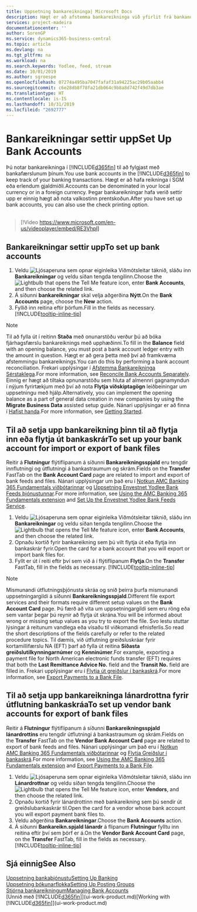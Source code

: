 ```yaml
---
title: Uppsetning bankareikninga| Microsoft Docs
description: Hægt er að afstemma bankareikninga við yfirlit frá bankanum.
services: project-madeira
documentationcenter: ''
author: SorenGP
ms.service: dynamics365-business-central
ms.topic: article
ms.devlang: na
ms.tgt_pltfrm: na
ms.workload: na
ms.search.keywords: Yodlee, feed, stream
ms.date: 10/01/2019
ms.author: sgroespe
ms.openlocfilehash: 07274a495ba7047fafaf31a94225ac29b05aabb4
ms.sourcegitcommit: c6e28db8f78fa21db064c9b8a8d742f49d7db3ae
ms.translationtype: HT
ms.contentlocale: is-IS
ms.lasthandoff: 10/31/2019
ms.locfileid: "2692777"
---
```

# <a name="set-up-bank-accounts"></a><span data-ttu-id="0cd93-103">Bankareikningar settir upp</span><span class="sxs-lookup"><span data-stu-id="0cd93-103">Set Up Bank Accounts</span></span>
<span data-ttu-id="0cd93-104">Þú notar bankareikninga í [!INCLUDE[d365fin](includes/d365fin_md.md)] til að fylgjast með bankafærslunum þínum.</span><span class="sxs-lookup"><span data-stu-id="0cd93-104">You use bank accounts in the [!INCLUDE[d365fin](includes/d365fin_md.md)] to keep track of your banking transactions.</span></span> <span data-ttu-id="0cd93-105">Hægt er að hafa reikninga í SGM eða erlendum gjaldmiðli.</span><span class="sxs-lookup"><span data-stu-id="0cd93-105">Accounts can be denominated in your local currency or in a foreign currency.</span></span> <span data-ttu-id="0cd93-106">Þegar bankareikningar hafa verið settir upp er einnig hægt að nota valkostinn prentskoðun.</span><span class="sxs-lookup"><span data-stu-id="0cd93-106">After you have set up bank accounts, you can also use the check printing option.</span></span><br><br>  

> [!Video https://www.microsoft.com/en-us/videoplayer/embed/RE3Vhpl]

## <a name="to-set-up-bank-accounts"></a><span data-ttu-id="0cd93-107">Bankareikningar settir upp</span><span class="sxs-lookup"><span data-stu-id="0cd93-107">To set up bank accounts</span></span>
1. <span data-ttu-id="0cd93-108">Veldu ![Ljósaperuna sem opnar eiginleika Viðmótsleitar](media/ui-search/search_small.png "Segðu mér hvað þú vilt gera") táknið, sláðu inn **Bankareikningar** og veldu síðan tengda tengilinn.</span><span class="sxs-lookup"><span data-stu-id="0cd93-108">Choose the ![Lightbulb that opens the Tell Me feature](media/ui-search/search_small.png "Tell me what you want to do") icon, enter **Bank Accounts**, and then choose the related link.</span></span>
2. <span data-ttu-id="0cd93-109">Á síðunni **bankareikningar** skal velja aðgerðina **Nýtt**.</span><span class="sxs-lookup"><span data-stu-id="0cd93-109">On the **Bank Accounts** page, choose the **New** action.</span></span>
3. <span data-ttu-id="0cd93-110">Fyllið inn reitina eftir þörfum.</span><span class="sxs-lookup"><span data-stu-id="0cd93-110">Fill in the fields as necessary.</span></span> [!INCLUDE[tooltip-inline-tip](includes/tooltip-inline-tip_md.md)]

> [!NOTE]
> <span data-ttu-id="0cd93-111">Til að fylla út í reitinn **Staða** með onunarstöðu verður þú að bóka fjárhagsfærslu bankareiknings með upphæðinni.</span><span class="sxs-lookup"><span data-stu-id="0cd93-111">To fill in the **Balance** field with an opening balance, you must post a bank account ledger entry with the amount in question.</span></span> <span data-ttu-id="0cd93-112">Hægt er að gera þetta með því að framkvæma afstemmingu bankareiknings.</span><span class="sxs-lookup"><span data-stu-id="0cd93-112">You can do this by performing a bank account reconciliation.</span></span> <span data-ttu-id="0cd93-113">Frekari upplýsingar í [Afstemma Bankareikninga Sérstaklega](bank-how-reconcile-bank-accounts-separately.md).</span><span class="sxs-lookup"><span data-stu-id="0cd93-113">For more information, see [Reconcile Bank Accounts Separately](bank-how-reconcile-bank-accounts-separately.md).</span></span> <span data-ttu-id="0cd93-114">Einnig er hægt að tiltaka opnunarstöðu sem hluta af almennri gagnamyndun í nýjum fyrirtækjum með því að nota **Flytja viðskiptagögn** leiðbeiningar um uppsetningu með hjálp.</span><span class="sxs-lookup"><span data-stu-id="0cd93-114">Alternatively, you can implement the opening balance as a part of general data creation in new companies by using the **Migrate Business Data** assisted setup guide.</span></span> <span data-ttu-id="0cd93-115">Nánari upplýsingar er að finna í [Hafist handa](product-get-started.md).</span><span class="sxs-lookup"><span data-stu-id="0cd93-115">For more information, see [Getting Started](product-get-started.md).</span></span>

## <a name="to-set-up-your-bank-account-for-import-or-export-of-bank-files"></a><span data-ttu-id="0cd93-116">Til að setja upp bankareikning þinn til að flytja inn eða flytja út bankaskrár</span><span class="sxs-lookup"><span data-stu-id="0cd93-116">To set up your bank account for import or export of bank files</span></span>
<span data-ttu-id="0cd93-117">Reitir á **Flutningur** flýtiflipanum á síðunni **Bankareikningsspjald** eru tengdir innflutningi og útflutningi á bankastraumum og skrám.</span><span class="sxs-lookup"><span data-stu-id="0cd93-117">Fields on the **Transfer** FastTab on the **Bank Account Card** page are related to import and export of bank feeds and files.</span></span> <span data-ttu-id="0cd93-118">Nánari upplýsingar um það eru í [Notkun AMC Banking 365 Fundamentals viðbótarinnar](ui-extensions-amc-banking.md) og [Uppsetning Envestnet Yodlee Bank Feeds þjónustunnar](bank-how-setup-bank-statement-service.md).</span><span class="sxs-lookup"><span data-stu-id="0cd93-118">For more information, see [Using the AMC Banking 365 Fundamentals extension](ui-extensions-amc-banking.md) and [Set Up the Envestnet Yodlee Bank Feeds Service](bank-how-setup-bank-statement-service.md).</span></span>

1. <span data-ttu-id="0cd93-119">Veldu ![Ljósaperuna sem opnar eiginleika Viðmótsleitar](media/ui-search/search_small.png "Segðu mér hvað þú vilt gera") táknið, sláðu inn **Bankareikningar** og veldu síðan tengda tengilinn.</span><span class="sxs-lookup"><span data-stu-id="0cd93-119">Choose the ![Lightbulb that opens the Tell Me feature](media/ui-search/search_small.png "Tell me what you want to do") icon, enter **Bank Accounts**, and then choose the related link.</span></span>
2. <span data-ttu-id="0cd93-120">Opnaðu kortið fyrir bankareikning sem þú vilt flytja út eða flytja inn bankaskrár fyrir.</span><span class="sxs-lookup"><span data-stu-id="0cd93-120">Open the card for a bank account that you will export or import bank files for.</span></span>
3. <span data-ttu-id="0cd93-121">Fyllt er út í reiti eftir því sem við á í flýtiflipanum **Flytja**.</span><span class="sxs-lookup"><span data-stu-id="0cd93-121">On the **Transfer** FastTab, fill in the fields as necessary.</span></span> [!INCLUDE[tooltip-inline-tip](includes/tooltip-inline-tip_md.md)]

> [!NOTE]  
>   <span data-ttu-id="0cd93-122">Mismunandi útflutningsþjónusta skráa og snið þeirra þurfa mismunandi uppsetningargildi á síðunni **Bankareikningsspjald**.</span><span class="sxs-lookup"><span data-stu-id="0cd93-122">Different file export services and their formats require different setup values on the **Bank Account Card** page.</span></span> <span data-ttu-id="0cd93-123">Þú færð að vita um uppsetningargildi sem eru röng eða sem vantar þegar þú reynir að flytja út skrána.</span><span class="sxs-lookup"><span data-stu-id="0cd93-123">You will be informed about wrong or missing setup values as you try to export the file.</span></span> <span data-ttu-id="0cd93-124">Svo lestu stuttar lýsingar á reitunum vandlega eða vísaðu til viðkomandi efnisferlis.</span><span class="sxs-lookup"><span data-stu-id="0cd93-124">So read the short descriptions of the fields carefully or refer to the related procedure topics.</span></span> <span data-ttu-id="0cd93-125">Til dæmis, við útflutning greiðsluskráar fyrir kortamillifærslu NA (EFT) þarf að fylla út reitina **Síðasta greiðslutilkynningarnúmer** og **Kenninúmer**.</span><span class="sxs-lookup"><span data-stu-id="0cd93-125">For example, exporting a payment file for North American electronic funds transfer (EFT) requires that both the **Last Remittance Advice No.** field and the **Transit No.** field are filled in.</span></span> <span data-ttu-id="0cd93-126">Frekari upplýsingar eru í [Flytja út greiðslur í bankaskrá](payables-how-export-payments-bank-file.md).</span><span class="sxs-lookup"><span data-stu-id="0cd93-126">For more information, see [Export Payments to a Bank File](payables-how-export-payments-bank-file.md).</span></span>

## <a name="to-set-up-vendor-bank-accounts-for-export-of-bank-files"></a><span data-ttu-id="0cd93-127">Til að setja upp bankareikninga lánardrottna fyrir útflutning bankaskráa</span><span class="sxs-lookup"><span data-stu-id="0cd93-127">To set up vendor bank accounts for export of bank files</span></span>
<span data-ttu-id="0cd93-128">Reitir á **Flutningur** flýtiflipanum á síðunni **Bankareikningsspjald lánardrottins** eru tengdir útflutningi á bankastraumum og skrám.</span><span class="sxs-lookup"><span data-stu-id="0cd93-128">Fields on the **Transfer** FastTab on the **Vendor Bank Account Card** page are related to export of bank feeds and files.</span></span> <span data-ttu-id="0cd93-129">Nánari upplýsingar um það eru í [Notkun AMC Banking 365 Fundamentals viðbótarinnar](ui-extensions-amc-banking.md) og [Flytja Greiðslur í bankaskrá](payables-how-export-payments-bank-file.md).</span><span class="sxs-lookup"><span data-stu-id="0cd93-129">For more information, see [Using the AMC Banking 365 Fundamentals extension](ui-extensions-amc-banking.md) and [Export Payments to a Bank File](payables-how-export-payments-bank-file.md).</span></span>

1. <span data-ttu-id="0cd93-130">Veldu ![Ljósaperuna sem opnar eiginleika Viðmótsleitar](media/ui-search/search_small.png "Segðu mér hvað þú vilt gera") táknið, sláðu inn **Lánardrottnar** og veldu síðan tengda tengilinn.</span><span class="sxs-lookup"><span data-stu-id="0cd93-130">Choose the ![Lightbulb that opens the Tell Me feature](media/ui-search/search_small.png "Tell me what you want to do") icon, enter **Vendors**, and then choose the related link.</span></span>
2. <span data-ttu-id="0cd93-131">Opnaðu kortið fyrir lánardrottinn með bankareikning sem þú sendir út greiðslubankaskrár til.</span><span class="sxs-lookup"><span data-stu-id="0cd93-131">Open the card for a vendor whose bank account you will export payment bank files to.</span></span>
3. <span data-ttu-id="0cd93-132">Veldu aðgerðina **Bankareikningar**.</span><span class="sxs-lookup"><span data-stu-id="0cd93-132">Choose the **Bank Accounts** action.</span></span>
3. <span data-ttu-id="0cd93-133">Á síðunni **Bankareikn.spjald lánardr** á flipanum **Flutningur** fylltu inn reitina eftir því sem þörf er á.</span><span class="sxs-lookup"><span data-stu-id="0cd93-133">On the **Vendor Bank Account Card** page, on the **Transfer** FastTab, fill in the fields as necessary.</span></span> [!INCLUDE[tooltip-inline-tip](includes/tooltip-inline-tip_md.md)]

## <a name="see-also"></a><span data-ttu-id="0cd93-134">Sjá einnig</span><span class="sxs-lookup"><span data-stu-id="0cd93-134">See Also</span></span>
[<span data-ttu-id="0cd93-135">Uppsetning bankaþjónustu</span><span class="sxs-lookup"><span data-stu-id="0cd93-135">Setting Up Banking</span></span>](bank-setup-banking.md)  
[<span data-ttu-id="0cd93-136">Uppsetning bókunarflokka</span><span class="sxs-lookup"><span data-stu-id="0cd93-136">Setting Up Posting Groups</span></span>](finance-posting-groups.md)  
[<span data-ttu-id="0cd93-137">Stjórna bankareikningum</span><span class="sxs-lookup"><span data-stu-id="0cd93-137">Managing Bank Accounts</span></span>](bank-manage-bank-accounts.md)  
<span data-ttu-id="0cd93-138">[Unnið með [!INCLUDE[d365fin](includes/d365fin_md.md)]](ui-work-product.md)</span><span class="sxs-lookup"><span data-stu-id="0cd93-138">[Working with [!INCLUDE[d365fin](includes/d365fin_md.md)]](ui-work-product.md)</span></span>
